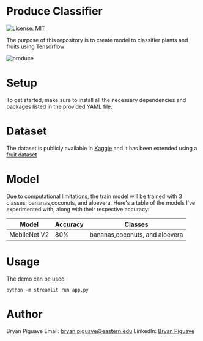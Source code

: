# Produce Classifier
[![License: MIT](https://img.shields.io/badge/License-MIT-yellow.svg)](https://opensource.org/licenses/MIT)


The purpose of this repository 
is to create model to classifier plants and fruits using Tensorflow

![produce](https://c1.wallpaperflare.com/preview/561/447/715/produce-fruits-vegetables-farmer-s-market.jpg)

# Setup

To get started, make sure to install all the necessary dependencies and packages listed in the provided YAML file.





# Dataset

The dataset is publicly available in [Kaggle](https://www.kaggle.com/datasets/yudhaislamisulistya/plants-type-datasets)
and it has been extended using a [fruit dataset](https://www.kaggle.com/datasets/moltean/fruits)


# Model 
Due to computational limitations, the train model will be trained with 3 classes: bananas,coconuts, and aloevera.
Here's a table of the models I've experimented with, along with their respective accuracy:

| Model  | Accuracy |  Classes |
| ------------- | ------------- |  ------------- |
| MobileNet V2  | 80%  | bananas,coconuts, and aloevera |


# Usage 

The demo can be used 
```
python -m streamlit run app.py
```

# Author 
Bryan Piguave
Email: bryan.piguave@eastern.edu
LinkedIn: [Bryan Piguave](https://www.linkedin.com/in/bryan-piguave-llano/)
